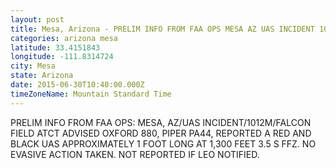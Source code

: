 ```yaml
---
layout: post
title: Mesa, Arizona - PRELIM INFO FROM FAA OPS MESA AZ UAS INCIDENT 1012M FALCON FIELD ATCT ADVISED OXFORD
categories: arizona mesa
latitude: 33.4151843
longitude: -111.8314724
city: Mesa
state: Arizona
date: 2015-06-30T10:40:00.000Z
timeZoneName: Mountain Standard Time
---
```


PRELIM INFO FROM FAA OPS: MESA, AZ/UAS INCIDENT/1012M/FALCON FIELD ATCT ADVISED OXFORD 880, PIPER PA44, REPORTED A RED AND BLACK UAS APPROXIMATELY 1 FOOT LONG AT 1,300 FEET 3.5 S FFZ. NO EVASIVE ACTION TAKEN. NOT REPORTED IF LEO NOTIFIED. 